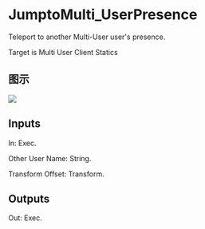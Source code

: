 # JumptoMulti_UserPresence

Teleport to another Multi-User user's presence.

Target is Multi User Client Statics

## 图示

![]($-20221218-20102526.png)

## Inputs

In: Exec.

Other User Name: String.

Transform Offset: Transform.  

## Outputs

Out: Exec.

